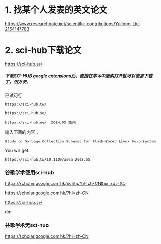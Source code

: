# 1. 找某个人发表的英文论文

https://www.researchgate.net/scientific-contributions/Yudong-Liu-2154147783



# 2. sci-hub下载论文

https://sci-hub.se/





##### 下载SCI-HUB google extensions后，直接在学术中搜索打开就可以直接下载了，很方便。



已试可行

```
https://sci-hub.tw/

https://sci-hub.se/

https://sci-hub.ee/  2024.05 能用
```



输入下面的内容：

```
Study on Garbage Collection Schemes for Flash-Based Linux Swap System
```



You will get:

```
https://sci-hub.tw/10.1109/asea.2008.55
```





### 谷歌学术使用sci-hub

https://scholar.google.com.hk/schhp?hl=zh-CN&as_sdt=0,5

https://scholar.google.com.hk/?hl=zh-CN





https://sci-hub.se/

dm

### 谷歌学术无sci-hub

https://scholar.google.com.hk/?hl=zh-CN







